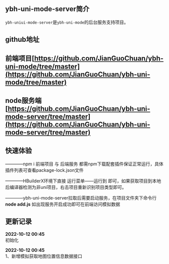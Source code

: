 

## ybh-uni-mode-server简介

`ybh-uniui-mode-server`是`ybh-uni-mode`的后台服务支持项目。



## github地址

## 前端项目[https://github.com/JianGuoChuan/ybh-uni-mode/tree/master](https://github.com/JianGuoChuan/ybh-uni-mode/tree/master)
## node服务端[https://github.com/JianGuoChuan/ybh-uni-mode-server/tree/master](https://github.com/JianGuoChuan/ybh-uni-mode-server/tree/master)



## 快速体验

————npm i  前端项目 与 后端服务 都需npm下载配套插件保证正常运行，具体插件列表可查看package-lock.json文件

————HBuilderX环境下直接 运行菜单——运行到 即可，如果获取项目到本地后编译器检测为非uni项目，右击项目重新识别项目类型即可。

————ybh-uni-mode-server拉取后需要启动服务，在项目文件夹下命令行 **node add.js** 如出现服务开启成功即可在前端访问模拟数据



## 更新记录

**2022-10-12 00:45**  
初始化  

**2022-10-12 00:45**  
1、新增模拟获取地图位置信息数据接口

